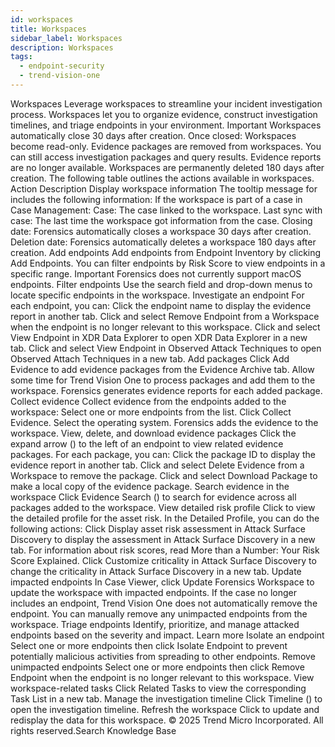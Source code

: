 ```yaml
---
id: workspaces
title: Workspaces
sidebar_label: Workspaces
description: Workspaces
tags:
  - endpoint-security
  - trend-vision-one
---
```


 Workspaces Leverage workspaces to streamline your incident investigation process. Workspaces let you to organize evidence, construct investigation timelines, and triage endpoints in your environment. Important Workspaces automatically close 30 days after creation. Once closed: Workspaces become read-only. Evidence packages are removed from workspaces. You can still access investigation packages and query results. Evidence reports are no longer available. Workspaces are permanently deleted 180 days after creation. The following table outlines the actions available in workspaces. Action Description Display workspace information The tooltip message for includes the following information: If the workspace is part of a case in Case Management: Case: The case linked to the workspace. Last sync with case: The last time the workspace got information from the case. Closing date: Forensics automatically closes a workspace 30 days after creation. Deletion date: Forensics automatically deletes a workspace 180 days after creation. Add endpoints Add endpoints from Endpoint Inventory by clicking Add Endpoints. You can filter endpoints by Risk Score to view endpoints in a specific range. Important Forensics does not currently support macOS endpoints. Filter endpoints Use the search field and drop-down menus to locate specific endpoints in the workspace. Investigate an endpoint For each endpoint, you can: Click the endpoint name to display the evidence report in another tab. Click and select Remove Endpoint from a Workspace when the endpoint is no longer relevant to this workspace. Click and select View Endpoint in XDR Data Explorer to open XDR Data Explorer in a new tab. Click and select View Endpoint in Observed Attack Techniques to open Observed Attach Techniques in a new tab. Add packages Click Add Evidence to add evidence packages from the Evidence Archive tab. Allow some time for Trend Vision One to process packages and add them to the workspace. Forensics generates evidence reports for each added package. Collect evidence Collect evidence from the endpoints added to the workspace: Select one or more endpoints from the list. Click Collect Evidence. Select the operating system. Forensics adds the evidence to the workspace. View, delete, and download evidence packages Click the expand arrow () to the left of an endpoint to view related evidence packages. For each package, you can: Click the package ID to display the evidence report in another tab. Click and select Delete Evidence from a Workspace to remove the package. Click and select Download Package to make a local copy of the evidence package. Search evidence in the workspace Click Evidence Search () to search for evidence across all packages added to the workspace. View detailed risk profile Click to view the detailed profile for the asset risk. In the Detailed Profile, you can do the following actions: Click Display asset risk assessment in Attack Surface Discovery to display the assessment in Attack Surface Discovery in a new tab. For information about risk scores, read More than a Number: Your Risk Score Explained. Click Customize criticality in Attack Surface Discovery to change the criticality in Attack Surface Discovery in a new tab. Update impacted endpoints In Case Viewer, click Update Forensics Workspace to update the workspace with impacted endpoints. If the case no longer includes an endpoint, Trend Vision One does not automatically remove the endpoint. You can manually remove any unimpacted endpoints from the workspace. Triage endpoints Identify, prioritize, and manage attacked endpoints based on the severity and impact. Learn more Isolate an endpoint Select one or more endpoints then click Isolate Endpoint to prevent potentially malicious activities from spreading to other endpoints. Remove unimpacted endpoints Select one or more endpoints then click Remove Endpoint when the endpoint is no longer relevant to this workspace. View workspace-related tasks Click Related Tasks to view the corresponding Task List in a new tab. Manage the investigation timeline Click Timeline () to open the investigation timeline. Refresh the workspace Click to update and redisplay the data for this workspace. © 2025 Trend Micro Incorporated. All rights reserved.Search Knowledge Base